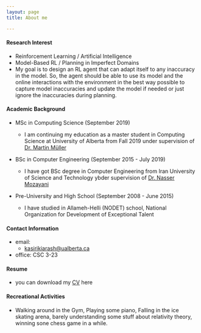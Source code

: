 ```yaml
---
layout: page
title: About me

---
```


#### Research Interest
* Reinforcement Learning / Artificial Intelligence
* Model-Based RL / Planning in Imperfect Domains
* My goal is to design an RL agent that can adapt itself to any inaccuracy in the model. So, the agent should be able to use its model and the online interactions with the environment in the best way possible to capture model inaccuracies and update the model if needed or just ignore the inaccuracies during planning.

#### Academic Background

* MSc in Computing Science (September 2019)
  - I am continuing my education as a master student in Computing Science at University of Alberta from Fall 2019 under supervision of [Dr. Martin Müller](https://webdocs.cs.ualberta.ca/~mmueller/)
  
* BSc in Computer Engineering (September 2015 - July 2019) 
  - I have got BSc degree in Computer Engineering from Iran University of Science and Technology ybder supervision of [Dr. Nasser Mozayani](https://scholar.google.com/citations?user=LAAM5tEAAAAJ&hl=en)
  
* Pre-University and High School (September 2008 - June 2015)
  - I have studied in Allameh-Helli (NODET) school, National Organization for Development of Exceptional Talent

  
#### Contact Information

* email: 
  - <kasirikiarash@ualberta.ca>
* office: CSC 3-23

#### Resume
* you can download my [CV](https://github.com/kiarashk76/kiarashk76.github.io/blob/master/CV.pdf) here


#### Recreational Activities
* Walking around in the Gym, Playing some piano, Falling in the ice skating arena, barely understanding some stuff about relativity theory, winning sone chess game in a while.
